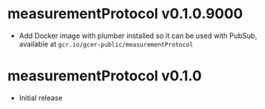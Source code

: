 # measurementProtocol v0.1.0.9000

* Add Docker image with plumber installed so it can be used with PubSub, available at `gcr.io/gcer-public/measurementProtocol`

# measurementProtocol v0.1.0

* Initial release
